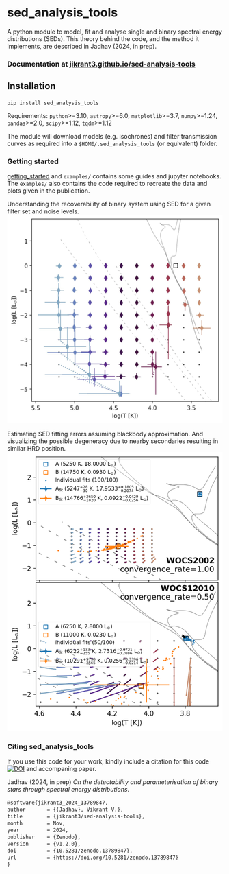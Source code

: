# sed_analysis_tools
A python module to model, fit and analyse single and binary spectral energy distributions (SEDs). This theory behind the code, and the method it implements, are described in Jadhav (2024, in prep).

### Documentation at [jikrant3.github.io/sed-analysis-tools](https://jikrant3.github.io/sed-analysis-tools)



## Installation
```
pip install sed_analysis_tools
```
Requirements: 
`python`>=3.10, `astropy`>=6.0, `matplotlib`>=3.7, `numpy`>=1.24, `pandas`>=2.0, `scipy`>=1.12, `tqdm`>=1.12

The module will download models (e.g. isochrones) and filter transmission curves as required into a `$HOME/.sed_analysis_tools` (or equivalent) folder.

### Getting started
[getting_started](https://jikrant3.github.io/sed-analysis-tools/getting_started.html) and `examples/` contains some guides and jupyter notebooks. 
The `examples/` also contains the code required to recreate the data and plots given in the publication.

Understanding the recoverability of binary system using SED for a given filter set and noise levels.
![recoverability](docs/_images/demo_hrd_grid.jpg)

Estimating SED fitting errors assuming blackbody approximation. And visualizing the possible degeneracy due to nearby secondaries resulting in similar HRD position.
![error_estimation](docs/_images/error_estimation.png)
### Citing sed_analysis_tools
If you use this code for your work, kindly include a citation for this code [![DOI](https://zenodo.org/badge/856901189.svg)](https://zenodo.org/doi/10.5281/zenodo.13789847) and accompaning paper.

Jadhav (2024, in prep) _On the detectability and parameterisation of binary stars through spectral energy distributions_.

```
@software{jikrant3_2024_13789847,
author       = {{Jadhav}, Vikrant V.},
title        = {jikrant3/sed-analysis-tools},
month        = Nov,
year         = 2024,
publisher    = {Zenodo},
version      = {v1.2.0},
doi          = {10.5281/zenodo.13789847},
url          = {https://doi.org/10.5281/zenodo.13789847}
}

```
